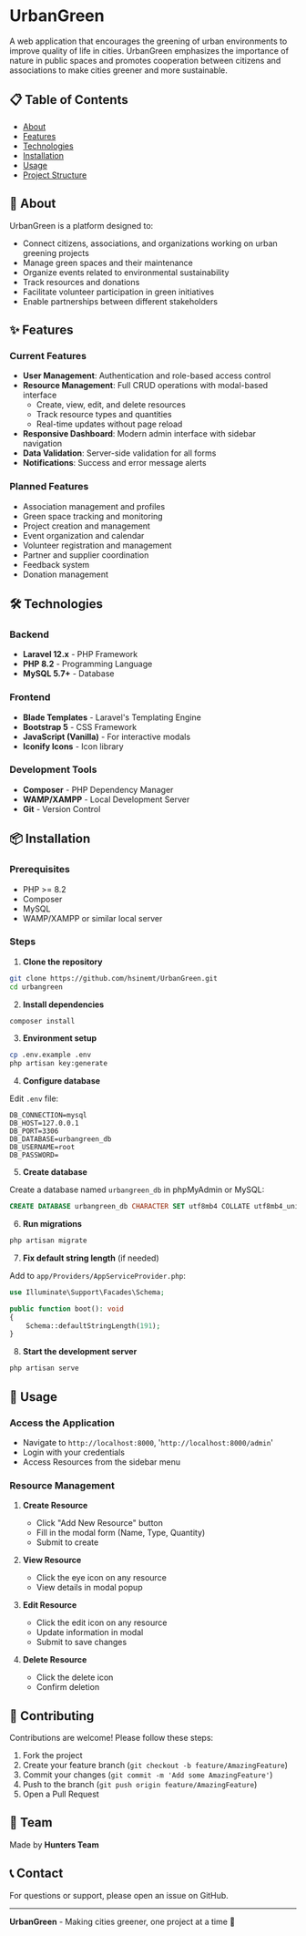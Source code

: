 # UrbanGreen

A web application that encourages the greening of urban environments to improve quality of life in cities. UrbanGreen emphasizes the importance of nature in public spaces and promotes cooperation between citizens and associations to make cities greener and more sustainable.

## 📋 Table of Contents

- [About](#about)
- [Features](#features)
- [Technologies](#technologies)
- [Installation](#installation)
- [Usage](#usage)
- [Project Structure](#project-structure)

## 🌱 About

UrbanGreen is a platform designed to:
- Connect citizens, associations, and organizations working on urban greening projects
- Manage green spaces and their maintenance
- Organize events related to environmental sustainability
- Track resources and donations
- Facilitate volunteer participation in green initiatives
- Enable partnerships between different stakeholders

## ✨ Features

### Current Features
- **User Management**: Authentication and role-based access control
- **Resource Management**: Full CRUD operations with modal-based interface
    - Create, view, edit, and delete resources
    - Track resource types and quantities
    - Real-time updates without page reload
- **Responsive Dashboard**: Modern admin interface with sidebar navigation
- **Data Validation**: Server-side validation for all forms
- **Notifications**: Success and error message alerts

### Planned Features
- Association management and profiles
- Green space tracking and monitoring
- Project creation and management
- Event organization and calendar
- Volunteer registration and management
- Partner and supplier coordination
- Feedback system
- Donation management


## 🛠️ Technologies

### Backend
- **Laravel 12.x** - PHP Framework
- **PHP 8.2** - Programming Language
- **MySQL 5.7+** - Database

### Frontend
- **Blade Templates** - Laravel's Templating Engine
- **Bootstrap 5** - CSS Framework
- **JavaScript (Vanilla)** - For interactive modals
- **Iconify Icons** - Icon library

### Development Tools
- **Composer** - PHP Dependency Manager
- **WAMP/XAMPP** - Local Development Server
- **Git** - Version Control

## 📦 Installation

### Prerequisites
- PHP >= 8.2
- Composer
- MySQL
- WAMP/XAMPP or similar local server

### Steps

1. **Clone the repository**
```bash
git clone https://github.com/hsinemt/UrbanGreen.git
cd urbangreen
```

2. **Install dependencies**
```bash
composer install
```

3. **Environment setup**
```bash
cp .env.example .env
php artisan key:generate
```

4. **Configure database**

Edit `.env` file:
```env
DB_CONNECTION=mysql
DB_HOST=127.0.0.1
DB_PORT=3306
DB_DATABASE=urbangreen_db
DB_USERNAME=root
DB_PASSWORD=
```

5. **Create database**

Create a database named `urbangreen_db` in phpMyAdmin or MySQL:
```sql
CREATE DATABASE urbangreen_db CHARACTER SET utf8mb4 COLLATE utf8mb4_unicode_ci;
```

6. **Run migrations**
```bash
php artisan migrate
```

7. **Fix default string length** (if needed)

Add to `app/Providers/AppServiceProvider.php`:
```php
use Illuminate\Support\Facades\Schema;

public function boot(): void
{
    Schema::defaultStringLength(191);
}
```

8. **Start the development server**
```bash
php artisan serve
```

## 🚀 Usage

### Access the Application
- Navigate to `http://localhost:8000`, '`http://localhost:8000/admin`'
- Login with your credentials
- Access Resources from the sidebar menu

### Resource Management
1. **Create Resource**
    - Click "Add New Resource" button
    - Fill in the modal form (Name, Type, Quantity)
    - Submit to create

2. **View Resource**
    - Click the eye icon on any resource
    - View details in modal popup

3. **Edit Resource**
    - Click the edit icon on any resource
    - Update information in modal
    - Submit to save changes

4. **Delete Resource**
    - Click the delete icon
    - Confirm deletion




## 🤝 Contributing

Contributions are welcome! Please follow these steps:

1. Fork the project
2. Create your feature branch (`git checkout -b feature/AmazingFeature`)
3. Commit your changes (`git commit -m 'Add some AmazingFeature'`)
4. Push to the branch (`git push origin feature/AmazingFeature`)
5. Open a Pull Request


## 👥 Team

Made by **Hunters Team**

## 📞 Contact

For questions or support, please open an issue on GitHub.

---

**UrbanGreen** - Making cities greener, one project at a time 🌳
